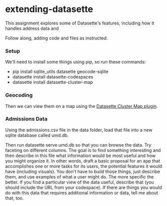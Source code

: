 # extending-datasette

This assignment explores some of Datasette's features, including how it handles address data and 

Follow along, adding code and files as instructed.

### Setup

We'll need to install some things using pip, so run these commands:

* pip install sqlite_utils datasette geocode-sqlite
* datasette install datasette-codespaces
* datasette install datasette-cluster-map


### Geocoding



Then we can view them on a map using the [Datasette Cluster Map plugin](https://datasette.io/plugins/datasette-cluster-map).


### Admissions Data

Using the admissions.csv file in the data folder, load that file into a new sqlite database called umd.db.

Then run datasette serve umd.db so that you can browse the data. Try faceting on different columns. The goal is to find something interesting and then describe in this file what information would be most useful and how you might organize it. In other words, draft a basic proposal for an app that accomplishes one or more tasks for its users, the potential features it would have (including visuals). You don't have to *build* those things, just describe them, and use examples of what a user might do. The more specific the better. If you find a particular view of the data useful, describe that (you should include the URL from your codespace). If there are things you would do with this data that requires additional information or data, tell me about that, too.



### 